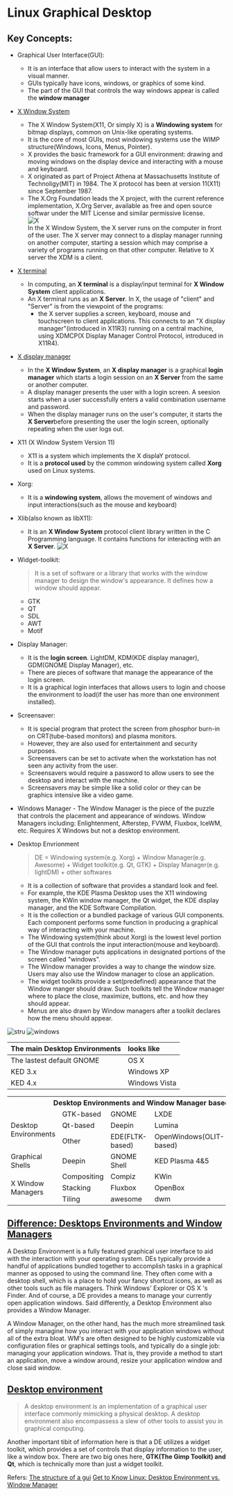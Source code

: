
# Linux Graphical Desktop


## Key Concepts:
* Graphical User Interface(GUI): 
  - It is an interface that allow users to interact with the system in a visual manner.
  - GUIs typically have icons, windows, or graphics of some kind.
  - The part of the GUI that controls the way windows appear is called the **window manager**
* [X Window System](https://en.wikipedia.org/wiki/X_Window_System)
  - The X Window System(X11, Or simply X) is a **Windowing system** for bitmap displays, common on Unix-like operating systems.
  - It is the core of most GUIs, most windowing systems use the WIMP structure(Windows, Icons, Menus, Pointer).
  - X provides the basic framework for a GUI environment: drawing and moving windows on the display device and interacting with a mouse and keyboard.
  - X originated as part of Project Athena at Massachusetts Institute of Technoligy(MIT) in 1984. The X protocol has been at version 11(X11) since September 1987.
  - The X.Org Foundation leads the X project, with the current reference implementation, X.Org Server, available as free and open source softwar under the MIT License and similar permissive license.  
![X](https://upload.wikimedia.org/wikipedia/commons/1/16/Xserver_and_display_manager.svg)  
In the X Window System, the X server runs on the computer in front of the user. The X server may connect to a display manager running on another computer, starting a session which may comprise a variety of programs running on that other computer. Relative to X server the XDM is a client.
* [X terminal](https://en.wikipedia.org/wiki/X_terminal)
  - In computing, an **X terminal** is a display/input terminal for **X Window System** client applications.
  - An X terminal runs as an **X Server**. In X, the usage of "client" and "Server" is from the viewpoint of the programs: 
    + the X server supplies a screen, keyboard, mouse and touchscreen to client applications. This connects to an "X display manager"(introduced in X11R3) running on a central machine, using XDMCP(X Display Manager Control Protocol, introduced in X11R4).
 
* [X display manager](https://en.wikipedia.org/wiki/X_display_manager)
  - In the **X Window System**, an **X display manager** is a graphical **login manager** which starts a login session on an **X Server** from the same or another computer.
  - A display manager presents the user with a login screen. A seesion starts when a user successfully enters a valid combination username and password.
  - When the display manager runs on the user's computer, it starts the **X Server**before presenting the user the login screen, optionally repeating when the user logs out.

* X11 (X Window System Version 11)
  - X11 is a system which implements the X displaY protocol.
  - It is a **protocol used** by the common windowing system called **Xorg** used on Linux systems.
* Xorg:
  - It is a **windowing system**, allows the movement of windows and input interactions(such as the mouse and keyboard)
* Xlib(also known as libX11):
  - It is an **X Window System** protocol client library written in the C Programming language. It contains functions for interacting with an **X Server**.
  ![X](https://upload.wikimedia.org/wikipedia/commons/d/dc/Xlib_and_XCB_in_the_X_Window_System_graphics_stack.svg)
* Widget-toolkit:
  > It is a set of software or a library that works with the window manager to design the window's appearance.
  > It defines how a window should appear.  
  
  - GTK
  - QT
  - SDL
  - AWT
  - Motif

* Display Manager:
  - It is the **login screen**. LightDM, KDM(KDE display manager), GDM(GNOME Display Manager), etc.
  - There are pieces of software that manage the appearance of the login screen.
  - It is a graphical login interfaces that allows users to login and choose the environment to load(if the user has more than one environment installed).

* Screensaver:
  - It is special program that protect the screen from phosphor burn-in on CRT(tube-based monitors) and plasma monitors. 
  - However, they are also used for entertainment and security purposes. 
  - Screensavers can be set to activate when the workstation has not seen any activity from the user.
  - Screensavers would require a password to allow users to see the desktop and interact with the machine.
  - Screensavers may be simple like a solid color or they can be graphics intensive like a video game.

* Windows Manager - The Window Manager is the piece of the puzzle that controls the placement and appearance of windows. Window Managers including: Enlightenment, Afterstep, FVWM, Fluxbox, IceWM, etc. Requires X Windows but not a desktop environment.
* Desktop Envrionment
  > DE = Windowing system(e.g. Xorg) + Window Manager(e.g. Awesome) + Widget toolkit(e.g. Qt, GTK) + Display Manager(e.g. lightDM) + other softwares  
  - It is a collection of software that provides a standard look and feel.
  - For example, the KDE Plasma Desktop uses the X11 windowing system, the KWin window manager, the Qt widget, the KDE display manager, and the KDE Software Compilation.
  - It is the collection or a bundled package of various GUI components. Each component performs some function in producing a graphical way of interacting with your machine.
  - The Windowing system(think about Xorg) is the lowest level portion of the GUI that controls the input interaction(mouse and keyboard).
  - The Window manager puts applications in designated portions of the screen called "windows".
  - The Window manager provides a way to change the window size. Users may also use the Window manager to close an application.
  - The widget toolkits provide a set(predefined) appearance that the Window manger should draw. Such toolkits tell the Window manager where to place the close, maximize, buttons, etc. and how they should appear.
  - Menus are also drawn by Window managers after a toolkit declares how the menu should appear.


![stru](https://upload.wikimedia.org/wikipedia/commons/9/95/Schema_of_the_layers_of_the_graphical_user_interface.svg)
![windows](https://upload.wikimedia.org/wikipedia/commons/thumb/1/14/Window_%28windowing_system%29.svg/512px-Window_%28windowing_system%29.svg.png)

| The main Desktop Environments | looks like     |
| :-----------------------------| :--------------|
| The lastest default GNOME     | OS X           |
| KED 3.x                       | Windows XP     |    
| KED 4.x                       | Windows Vista  |



<table>
  <tr>
    <th colspan="6">Desktop Environments and Window Manager based on X11 or Wayland
    <a href=https://en.wikipedia.org/wiki/Enlightenment_(software)>Wiki</a>
    </th>
   </tr>
  <tr>
    <td rowspan="3">Desktop Environments</td>
    <td>GTK-based</td>
    <td>GNOME</td>
    <td>LXDE</td>
    <td>MATE</td>
    <td>XFCE</td>
  </tr>
  <tr>
    <td>Qt-based</td>
    <td>Deepin</td>
    <td>Lumina</td>
    <td>LXQt</td>
    <td>Trinity</td>
  </tr> 
  <tr>
    <td>Other</td>
    <td>EDE(FLTK-based)</td>
    <td>OpenWindows(OLIT-based)</td>
    <td>Enlightenment(EFL-based)</td>
    <td>UDE(Xlib/XCB-based)</td>
  </tr>
  <tr>
    <td>Graphical Shells</td>
    <td>Deepin</td>
    <td>GNOME Shell</td>
    <td>KED Plasma 4&5</td>
    <td>Unity</td>
    <td>Maynard</td>
  </tr>
  <tr>
    <td rowspan="3">X Window Managers</td>
    <td>Compositing</td>
    <td>Compiz</td>
    <td>KWin</td>
    <td>Enlightenment</td>
    <td>XFWM</td>
  </tr>
  <tr>
    <td>Stacking</td>
    <td>Fluxbox</td>
    <td>OpenBox</td>
    <td>4Dwm</td>
    <td>FVWM</td>
  </tr> 
  <tr>
    <td>Tiling</td>
    <td>awesome</td>
    <td>dwm</td>
    <td>i3</td>
    <td>bspwm</td>
  </tr> 
</table>

## [Difference: Desktops Environments and Window Managers](https://www.engadget.com/2012-10-30-how-to-picking-a-window-manager-linux.html)
A Desktop Environment is a fully featured graphical user interface to aid with the interaction with your operating system. DEs typically provide a handful of applications bundled together to accomplish tasks in a graphical manner as opposed to using the command line. They often come with a desktop shell, which is a place to hold your fancy shortcut icons, as well as other tools such as file managers. Think Windows' Explorer or OS X 's Finder. And of course, a DE provides a means to manage your currently open application windows. Said differently, a Desktop Environment also provides a Window Manager.

A Window Manager, on the other hand, has the much more streamlined task of simply managine how you interact with your application windows without all of the extra bloat. WM's are often designed to be highly customizable via configuration files or graphical settings tools, and typically do a single job: managing your application windows. That is, they provide a method to start an application, move a window around, resize your application window and close said window.

## [Desktop environment](engadget.com/2012-11-30-how-to-pick-a-desktop-environment-in-linux.html)
> A desktop environment is an implementation of a graphical user interface commonly mimicking a physical desktop. A desktop environment also encompassess a slew of other tools to assist you in graphical computing.

Another important tibit of information here is that a DE utilizes a widget toolkit, which provides a set of controls that display information to the user, like a window box. There are two big ones here, **GTK(The Gimp Toolkit) and Qt**, which is technically more than just a widget toolkit.



Refers:
[The structure of a gui](https://www.linux.org/threads/the-structure-of-a-gui.10399/)
[Get to Know Linux: Desktop Environment vs. Window Manager](https://www.ghacks.net/2008/12/09/get-to-know-linux-desktop-environment-vs-window-manager/)
